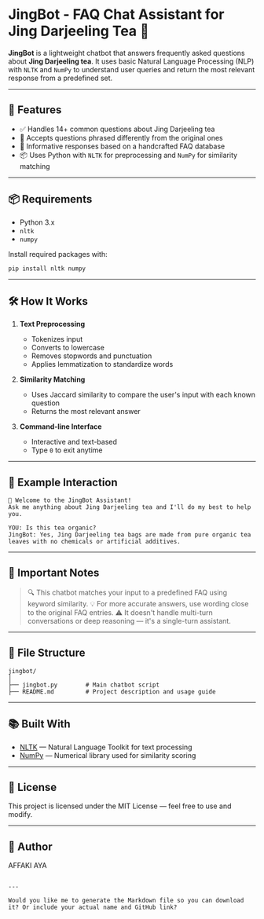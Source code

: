 # JingBot - FAQ Chat Assistant for Jing Darjeeling Tea 🍵

**JingBot** is a lightweight chatbot that answers frequently asked questions about **Jing Darjeeling tea**. It uses basic Natural Language Processing (NLP) with `NLTK` and `NumPy` to understand user queries and return the most relevant response from a predefined set.

---

## 🚀 Features

- ✅ Handles 14+ common questions about Jing Darjeeling tea
- 🧠 Accepts questions phrased differently from the original ones
- 🌿 Informative responses based on a handcrafted FAQ database
- 📦 Uses Python with `NLTK` for preprocessing and `NumPy` for similarity matching
---

## 📦 Requirements

- Python 3.x
- `nltk`
- `numpy`

Install required packages with:

```bash
pip install nltk numpy
````

---

## 🛠 How It Works

1. **Text Preprocessing**

   * Tokenizes input
   * Converts to lowercase
   * Removes stopwords and punctuation
   * Applies lemmatization to standardize words

2. **Similarity Matching**

   * Uses Jaccard similarity to compare the user's input with each known question
   * Returns the most relevant answer

3. **Command-line Interface**

   * Interactive and text-based
   * Type `0` to exit anytime

---

## 🧪 Example Interaction

```
👋 Welcome to the JingBot Assistant!
Ask me anything about Jing Darjeeling tea and I'll do my best to help you.

YOU: Is this tea organic?
JingBot: Yes, Jing Darjeeling tea bags are made from pure organic tea leaves with no chemicals or artificial additives.
```

---

## 📌 Important Notes

> 🔍 This chatbot matches your input to a predefined FAQ using keyword similarity.
> 💡 For more accurate answers, use wording close to the original FAQ entries.
> ⚠️ It doesn't handle multi-turn conversations or deep reasoning — it's a single-turn assistant.

---

## 📁 File Structure

```
jingbot/
│
├── jingbot.py        # Main chatbot script
├── README.md         # Project description and usage guide
```

---

## 📚 Built With

* [NLTK](https://www.nltk.org/) — Natural Language Toolkit for text processing
* [NumPy](https://numpy.org/) — Numerical library used for similarity scoring

---

## 📄 License

This project is licensed under the MIT License — feel free to use and modify.

---

## 👤 Author

AFFAKI AYA

```

---

Would you like me to generate the Markdown file so you can download it? Or include your actual name and GitHub link?
```
